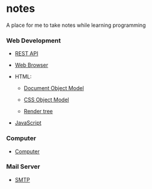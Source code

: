 # notes
A place for me to take notes while learning programming


### Web Development
* [REST API](topics/rest-api.md)

* [Web Browser](topics/web-browser.md)

* HTML:

  * [Document Object Model](topics/dom.md)
  
  * [CSS Object Model](topics/CSSOM.md)
  
  * [Render tree](topics/render-tree.md)

* [JavaScript](topics/javascript.md)

### Computer
* [Computer](topics/computer.md)

### Mail Server
* [SMTP](topics/smtp.md)
